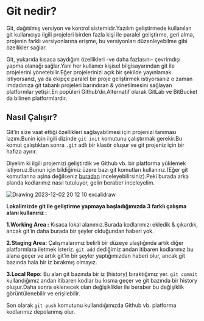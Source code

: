 
# Git nedir?
Git, dağıtılmış versiyon ve kontrol sistemidir.Yazılım geliştirmede kullanılan git kullanıcıya ilgili projeleri birden fazla kişi ile paralel geliştirme, geri alma, projenin farklı versiyonlarına erişme, bu versiyonları düzenleyebilme gibi özellikler sağlar.

Git, yukarıda kısaca saydığım özellikleri -ve daha fazlasını- çevrimdışı yapma olanağı sağlar.Yani her kullanıcı kişisel bilgisayarından git ile projelerini yönetebilir.Eğer projelerinizi açık bir şekilde yayınlamak istiyorsanız, ya da ekipçe paralel bir proje geliştirmek istiyorsanız o zaman imdadınıza git tabanlı projeleri barındıran & yönetilmesini sağlayan platformlar yetişir.En popüleri Github’dır.Alternatif olarak GitLab ve BitBucket da bilinen platformlardır.

## Nasıl Çalışır?
Git’in size vaat ettiği özellikleri sağlayabilmesi için projenizi tanıması lazım.Bunin için ilgili dizinde `git init` komutunu çalıştırmak gerekir.Bu komut çalıştıktan sonra `.git` adlı bir klasör oluşur ve git projeniz için bir hafıza ayırır.

Diyelim ki ilgili projemizi geliştirdik ve Github vb. bir platforma yüklemek istiyoruz.Bunun için bildiğimiz üzere bazı git komutları kullanırız.(Eğer git komutlarına aşina değilseniz [buradan](https://github.com/fklive/Git-Github-Notes/blob/main/101/git_notes.js) inceleyebilirsiniz).Peki burada arka planda kodlarımız nasıl tutuluyor, gelin beraber inceleyelim.

![Drawing 2023-12-02 20 12 10 excalidraw](https://github.com/fklive/Git-Github-Notes/assets/40389039/0bcf2b20-3373-453f-b9ef-a1ad964e8a1a)

**Lokalimizde git ile geliştirme yapmaya başladığımızda 3 farklı çalışma alanı kullanırız :**

**1.Working Area :** Kısaca lokal alanımız.Burada kodlarımızı ekledik & çıkardık, ancak git’in daha burada bir şeyler olduğundan haberi yok.

**2.Staging Area:** Çalışmalarımız belirli bir düzeye ulaştığında artık diğer platformlara iletmek isteriz. `git add` dediğimiz andan itibaren kodlarımız bu alana geçer ve artık git’in bir şeyler yaptığımızdan haberi olur, ancak git bazında hala bir iz bırakmış olmayız.

**3.Local Repo:** Bu alan git bazında bir iz (history) bıraktığımız yer. `git commit` kullandığımız andan itibaren kodlar bu kısma geçer ve git bazında bir history oluşur.Daha sonra eklenecek olan değişiklikler ile beraber bu değişiklik görüntülenebilir ve erişilebilir.


Son olarak `git push` komutunu kullandığımızda Github vb. platforma kodlarımız depolanmış olur.
